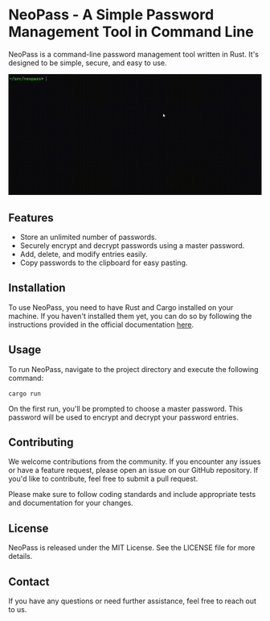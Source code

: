 # NeoPass - A Simple Password Management Tool in Command Line

NeoPass is a command-line password management tool written in Rust. It's designed to be simple, secure, and easy to use.

![NeoPass](/docs/neopass.gif)

## Features

- Store an unlimited number of passwords.
- Securely encrypt and decrypt passwords using a master password.
- Add, delete, and modify entries easily.
- Copy passwords to the clipboard for easy pasting.

## Installation

To use NeoPass, you need to have Rust and Cargo installed on your machine. If you haven't installed them yet, you can do so by following the instructions provided in the official documentation [here](https://doc.rust-lang.org/cargo/getting-started/installation.html).

## Usage

To run NeoPass, navigate to the project directory and execute the following command:

```
cargo run
```

On the first run, you'll be prompted to choose a master password. This password will be used to encrypt and decrypt your password entries.

## Contributing

We welcome contributions from the community. If you encounter any issues or have a feature request, please open an issue on our GitHub repository. If you'd like to contribute, feel free to submit a pull request.

Please make sure to follow coding standards and include appropriate tests and documentation for your changes.

## License

NeoPass is released under the MIT License. See the LICENSE file for more details.

## Contact

If you have any questions or need further assistance, feel free to reach out to us.
